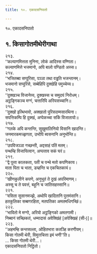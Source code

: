 ```yaml
---
title: १०. एकादसनिपातो

---
```

१०. एकादसनिपातो  


## १. किसागोतमीथेरीगाथा

२१३.  
‘‘कल्याणमित्तता मुनिना, लोकं आदिस्स वण्णिता।  
कल्याणमित्ते भजमानो, अपि बालो पण्डितो अस्स॥  
२१४.  
‘‘भजितब्बा सप्पुरिसा, पञ्ञा तथा वड्ढति भजन्तानम्।  
भजमानो सप्पुरिसे, सब्बेहिपि दुक्खेहि पमुच्चेय्य॥  
२१५.  
‘‘दुक्खञ्च विजानेय्य, दुक्खस्स च समुदयं निरोधम्।  
अट्ठङ्गिकञ्च मग्गं, चत्तारिपि अरियसच्चानि॥  
२१६.  
‘‘दुक्खो इत्थिभावो, अक्खातो पुरिसदम्मसारथिना।  
सपत्तिकम्पि हि दुक्खं, अप्पेकच्चा सकिं विजातायो॥  
२१७.  
‘‘गलके अपि कन्तन्ति, सुखुमालिनियो विसानि खादन्ति।  
जनमारकमज्झगता, उभोपि ब्यसनानि अनुभोन्ति॥  
२१८.  
‘‘उपविजञ्ञा गच्छन्ती, अद्दसाहं पतिं मतम्।  
पन्थम्हि विजायित्वान, अप्पत्ताव सकं घरं॥  
२१९.  
‘‘द्वे पुत्ता कालकता, पती च पन्थे मतो कपणिकाय।  
माता पिता च भाता, डय्हन्ति च एकचितकायं॥  
२२०.  
‘‘खीणकुलीने कपणे, अनुभूतं ते दुखं अपरिमाणम्।  
अस्सू च ते पवत्तं, बहूनि च जातिसहस्सानि॥  
२२१.  
‘‘वसिता सुसानमज्झे, अथोपि खादितानि पुत्तमंसानि।  
हतकुलिका सब्बगरहिता, मतपतिका अमतमधिगच्छिं॥  
२२२.  
‘‘भावितो मे मग्गो, अरियो अट्ठङ्गिको अमतगामी।  
निब्बानं सच्छिकतं, धम्मादासं अवेक्खिंहं [अपेक्खिहं (सी॰)]॥  
२२३.  
‘‘अहमम्हि कन्तसल्ला, ओहितभारा कतञ्हि करणीयम्।  
किसा गोतमी थेरी, विमुत्तचित्ता इमं भणी’’ति॥  
… किसा गोतमी थेरी…।  
एकादसनिपातो निट्ठितो।  